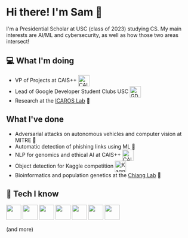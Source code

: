 # Hi there! I'm Sam 👋

I'm a Presidential Scholar at USC (class of 2023) studying CS. My main interests are AI/ML and cybersecurity, as well as how those two areas intersect!

## 💻 What I'm doing
- VP of Projects at CAIS++ [<img src="https://pbs.twimg.com/profile_images/892913617573523456/K22Jjs3q.jpg" height="30em" align="center" alt="CAIS++" title="CAIS++"/>](https://caisplusplus.usc.edu/)
- Lead of Google Developer Student Clubs USC [<img src="https://dscfau.com/static/media/logo.ade0843b.png" height="30em" align="center" alt="GDSC" title="GDSC"/>](https://developers.google.com/community/dsc)
- Research at the [ICAROS Lab](https://icaros.usc.edu/) 🤖


## What I've done
- Adversarial attacks on autonomous vehicles and computer vision at MITRE 🚙
- Automatic detection of phishing links using ML 🔗
- NLP for genomics and ethical AI at CAIS++ [<img src="https://pbs.twimg.com/profile_images/892913617573523456/K22Jjs3q.jpg" height="30em" align="center" alt="CAIS++" title="CAIS++"/>](https://caisplusplus.usc.edu/)
- Object detection for Kaggle competition <img src="https://cdn4.iconfinder.com/data/icons/logos-and-brands/512/189_Kaggle_logo_logos-512.png" height="30em" align="center" alt="Kaggle" title="Kaggle"/>
- Bioinformatics and population genetics at the [Chiang Lab](https://chianglab.usc.edu/) 🧬

## 🧠 Tech I know
<p>
<img height="40" src="https://upload.wikimedia.org/wikipedia/commons/thumb/c/c3/Python-logo-notext.svg/1024px-Python-logo-notext.svg.png">
<img height="40" src="https://upload.wikimedia.org/wikipedia/commons/thumb/2/2d/Tensorflow_logo.svg/1200px-Tensorflow_logo.svg.png">
<img height="40" src="https://user-images.githubusercontent.com/50221806/86498201-a8bd8680-bd39-11ea-9d08-66b610a8dc01.png">
<img height="40" src="https://www.kindpng.com/picc/m/159-1595924_python-logo-clipart-easy-pandas-python-logo-hd.png">
<img height="40" src="https://seeklogo.com/images/J/java-logo-7F8B35BAB3-seeklogo.com.png">
<img height="40" src="https://upload.wikimedia.org/wikipedia/commons/thumb/1/18/ISO_C%2B%2B_Logo.svg/1822px-ISO_C%2B%2B_Logo.svg.png">
<img height="40" src="https://upload.wikimedia.org/wikipedia/commons/thumb/9/99/Unofficial_JavaScript_logo_2.svg/1024px-Unofficial_JavaScript_logo_2.svg.png"></p>
(and more)

<!--
**sam-sommerer/sam-sommerer** is a ✨ _special_ ✨ repository because its `README.md` (this file) appears on your GitHub profile.

Here are some ideas to get you started:

- 🔭 I’m currently working on ...
- 🌱 I’m currently learning ...
- 👯 I’m looking to collaborate on ...
- 🤔 I’m looking for help with ...
- 💬 Ask me about ...
- 📫 How to reach me: ...
- 😄 Pronouns: ...
- ⚡ Fun fact: ...
-->
